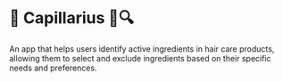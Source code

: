 # :iphone: Capillarius :herb::mag:

An app that helps users identify active ingredients in hair care products, allowing them to select and exclude ingredients based on their specific needs and preferences.
